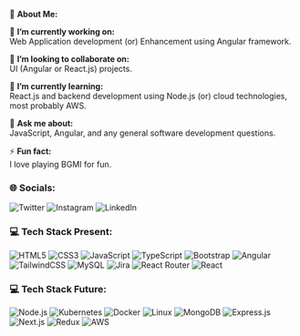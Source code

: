 💫 **About Me:**

🔭 **I’m currently working on:**  
Web Application development (or) Enhancement using Angular framework.

👯 **I’m looking to collaborate on:**  
UI (Angular or React.js) projects.

🌱 **I’m currently learning:**  
React.js and backend development using Node.js (or) cloud technologies, most probably AWS.

💬 **Ask me about:**  
JavaScript, Angular, and any general software development questions.

⚡ **Fun fact:**  
I love playing BGMI for fun.

<!-- Socials Section -->
<h3>🌐 Socials:</h3>

<!-- Social Buttons -->
<a href="https://x.com/Riyaz25387541" target="_blank" style="text-decoration: none;">
  <img src="https://img.shields.io/badge/Twitter-%231DA1F2.svg?style=for-the-badge&logo=twitter&logoColor=white" alt="Twitter">
</a>
<a href="https://www.instagram.com/riyaz_cherukuri/" target="_blank" style="text-decoration: none;">
  <img src="https://img.shields.io/badge/Instagram-%23E4405F.svg?style=for-the-badge&logo=instagram&logoColor=white" alt="Instagram">
</a>
<a href="https://www.linkedin.com/in/riyaz-cherukuri-abb379223/" target="_blank" style="text-decoration: none;">
  <img src="https://img.shields.io/badge/LinkedIn-%230077B5.svg?style=for-the-badge&logo=linkedin&logoColor=white" alt="LinkedIn">
</a>
<!-- <a href="https://stackoverflow.com/users/yourprofile" target="_blank" style="text-decoration: none;">
  <img src="https://img.shields.io/badge/StackOverflow-%23F58025.svg?style=for-the-badge&logo=stackoverflow&logoColor=white" alt="StackOverflow">
</a> -->

<!-- Tech Stack Section -->
<h3>💻 Tech Stack Present:</h3>

<!-- HTML5 -->
<a href="https://developer.mozilla.org/en-US/docs/Web/HTML" target="_blank" style="text-decoration: none;">
  <img src="https://img.shields.io/badge/HTML5-%23E34F26.svg?style=for-the-badge&logo=html5&logoColor=white" alt="HTML5">
</a>

<!-- CSS3 -->
<a href="https://www.w3.org/Style/CSS/" target="_blank" style="text-decoration: none;">
  <img src="https://img.shields.io/badge/CSS3-%231572B6.svg?style=for-the-badge&logo=css3&logoColor=white" alt="CSS3">
</a>

<!-- JavaScript -->
<a href="https://developer.mozilla.org/en-US/docs/Web/JavaScript" target="_blank" style="text-decoration: none;">
  <img src="https://img.shields.io/badge/JavaScript-%23F7DF1E.svg?style=for-the-badge&logo=javascript&logoColor=black" alt="JavaScript">
</a>

<!-- TypeScript -->
<a href="https://www.typescriptlang.org/" target="_blank" style="text-decoration: none;">
  <img src="https://img.shields.io/badge/TypeScript-%23007ACC.svg?style=for-the-badge&logo=typescript&logoColor=white" alt="TypeScript">
</a>

<!-- Bootstrap -->
<a href="https://getbootstrap.com/" target="_blank" style="text-decoration: none;">
  <img src="https://img.shields.io/badge/Bootstrap-%23563D7C.svg?style=for-the-badge&logo=bootstrap&logoColor=white" alt="Bootstrap">
</a>

<!-- Angular -->
<a href="https://angular.io/" target="_blank" style="text-decoration: none;">
  <img src="https://img.shields.io/badge/Angular-%23DD0031.svg?style=for-the-badge&logo=angular&logoColor=white" alt="Angular">
</a>

<!-- TailwindCSS -->
<a href="https://tailwindcss.com/" target="_blank" style="text-decoration: none;">
  <img src="https://img.shields.io/badge/TailwindCSS-%2306B6D4.svg?style=for-the-badge&logo=tailwind-css&logoColor=white" alt="TailwindCSS">
</a>

<!-- MySQL -->
<a href="https://www.mysql.com/" target="_blank" style="text-decoration: none;">
  <img src="https://img.shields.io/badge/MySQL-%234479A1.svg?style=for-the-badge&logo=mysql&logoColor=white" alt="MySQL">
</a>

<!-- Jira -->
<a href="https://www.atlassian.com/software/jira" target="_blank" style="text-decoration: none;">
  <img src="https://img.shields.io/badge/Jira-%230A0FFF.svg?style=for-the-badge&logo=jira&logoColor=white" alt="Jira">
</a>

<!-- React Router -->
<a href="https://reactrouter.com/" target="_blank" style="text-decoration: none;">
  <img src="https://img.shields.io/badge/React_Router-%23CA4245.svg?style=for-the-badge&logo=react-router&logoColor=white" alt="React Router">
</a>

<!-- React -->
<a href="https://reactjs.org/" target="_blank" style="text-decoration: none;">
  <img src="https://img.shields.io/badge/React-%2361DAFB.svg?style=for-the-badge&logo=react&logoColor=black" alt="React">
</a>

<!-- Tech Stack Section -->
<h3>💻 Tech Stack Future:</h3>

<!-- Node.js -->
<a href="https://nodejs.org/" target="_blank" style="text-decoration: none;">
  <img src="https://img.shields.io/badge/Node.js-%2343853D.svg?style=for-the-badge&logo=node.js&logoColor=white" alt="Node.js">
</a>

<!-- Kubernetes -->
<a href="https://kubernetes.io/" target="_blank" style="text-decoration: none;">
  <img src="https://img.shields.io/badge/Kubernetes-%23326CE5.svg?style=for-the-badge&logo=kubernetes&logoColor=white" alt="Kubernetes">
</a>

<!-- Docker -->
<a href="https://www.docker.com/" target="_blank" style="text-decoration: none;">
  <img src="https://img.shields.io/badge/Docker-%230db7ed.svg?style=for-the-badge&logo=docker&logoColor=white" alt="Docker">
</a>

<!-- Linux -->
<a href="https://www.linux.org/" target="_blank" style="text-decoration: none;">
  <img src="https://img.shields.io/badge/Linux-%23FCC624.svg?style=for-the-badge&logo=linux&logoColor=black" alt="Linux">
</a>

<!-- MongoDB -->
<a href="https://www.mongodb.com/" target="_blank" style="text-decoration: none;">
  <img src="https://img.shields.io/badge/MongoDB-%2347A248.svg?style=for-the-badge&logo=mongodb&logoColor=white" alt="MongoDB">
</a>

<!-- Express.js -->
<a href="https://expressjs.com/" target="_blank" style="text-decoration: none;">
  <img src="https://img.shields.io/badge/Express.js-%23000000.svg?style=for-the-badge&logo=express&logoColor=white" alt="Express.js">
</a>

<!-- Next.js -->
<a href="https://nextjs.org/" target="_blank" style="text-decoration: none;">
  <img src="https://img.shields.io/badge/Next.js-%23000000.svg?style=for-the-badge&logo=next.js&logoColor=white" alt="Next.js">
</a>

<!-- Redux -->
<a href="https://redux.js.org/" target="_blank" style="text-decoration: none;">
  <img src="https://img.shields.io/badge/Redux-%23764ABC.svg?style=for-the-badge&logo=redux&logoColor=white" alt="Redux">
</a>

<!-- AWS -->
<a href="https://aws.amazon.com/" target="_blank" style="text-decoration: none;">
  <img src="https://img.shields.io/badge/AWS-%23FF9900.svg?style=for-the-badge&logo=amazon-aws&logoColor=white" alt="AWS">
</a>

<!--
**riyaz-ch/riyaz-ch** is a ✨ _special_ ✨ repository because its `README.md` (this file) appears on your GitHub profile.

Here are some ideas to get you started:

- 🔭 I’m currently working on ...
- 🌱 I’m currently learning ...
- 👯 I’m looking to collaborate on ...
- 🤔 I’m looking for help with ...
- 💬 Ask me about ...
- 📫 How to reach me: ...
- 😄 Pronouns: ...
- ⚡ Fun fact: ...
-->
